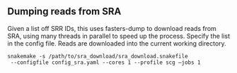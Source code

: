 
## Dumping reads from SRA 
Given a list off SRR IDs, this uses fasters-dump to download reads from SRA, using many threads in parallel to speed up the process. Specify the list in the config file. Reads are downloaded into the current working directory.
```
snakemake -s /path/to/sra_download/sra_download.snakefile
 --configfile config_sra.yaml --cores 1 --profile scg —jobs 1
```
<!--stackedit_data:
eyJoaXN0b3J5IjpbLTkzMTI1ODQ1Ml19
-->
